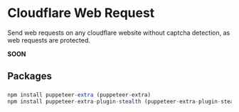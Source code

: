 # Cloudflare Web Request
Send web requests on any cloudflare website without captcha detection, as web requests are protected. 

**SOON**

## Packages <h3>

  ```javascript
  npm install puppeteer-extra (puppeteer-extra)
  npm install puppeteer-extra-plugin-stealth (puppeteer-extra-plugin-stealth)
  ```
 

